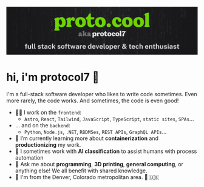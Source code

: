 ![](https://github.com/proto-cool/proto-cool/blob/main/images/header.jpg)

# hi, i'm protocol7 👋

I'm a full-stack software developer who likes to write code sometimes. Even more rarely, the code works. And sometimes, the code is even good!

- 🧑‍💻 I work on the `frontend`:
   - `Astro`, `React`, `Tailwind`, `JavaScript`, `TypeScript`, `static sites`, `SPAs`... 
- ... and on the `backend`:
   - `Python`, `Node.js`, `.NET`, `RBDMSes`, `REST APIs`, `GraphQL APIs`...
- 🌱 I’m currently learning more about **containerization** and **productionizing** my work.
- 🤖 I sometimes work with **AI classification** to assist humans with process automation
- 💬 Ask me about **programming**, **3D printing**, **general computing**, or anything else! We all benefit with shared knowledge.
- 📍 I'm from the Denver, Colorado metropolitan area. 💙 🇺🇸

